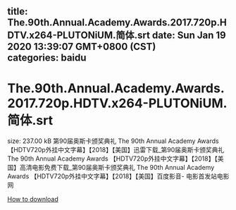
title: The.90th.Annual.Academy.Awards.2017.720p.HDTV.x264-PLUTONiUM.简体.srt
date: Sun Jan 19 2020 13:39:07 GMT+0800 (CST)    
categories: baidu
---

# The.90th.Annual.Academy.Awards.2017.720p.HDTV.x264-PLUTONiUM.简体.srt
size: 237.00 kB
 第90届奥斯卡颁奖典礼 The 90th Annual Academy Awards 【HDTV720p外挂中文字幕】【2018】【美国】迅雷下载_第90届奥斯卡颁奖典礼 The 90th Annual Academy Awards 【HDTV720p外挂中文字幕】【2018】【美国】高清电影免费下载_第90届奥斯卡颁奖典礼 The 90th Annual Academy Awards 【HDTV720p外挂中文字幕】【2018】【美国】百度影音- 电影首发站电影网
 

[How to download](https://bpcam.bemobtrk.com/go/2ceec3aa-1ca2-46d6-b9ff-aaa5c184517c?jno=5249)